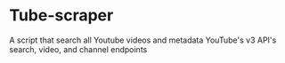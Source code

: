 # Tube-scraper
A script that search all Youtube videos and metadata YouTube's v3 API's search, video, and channel endpoints
